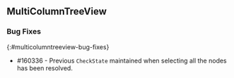## MultiColumnTreeView

### Bug Fixes
{:#multicolumntreeview-bug-fixes}

* \#160336 - Previous `CheckState` maintained when selecting all the nodes has been resolved.
